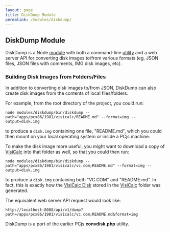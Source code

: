 ```yaml
---
layout: page
title: DiskDump Module
permalink: /modules/diskdump/
---
```


DiskDump Module
---------------

DiskDump is a Node [module](lib/diskdump.js) with both a command-line [utility](bin/diskdump) and a web server API
for converting disk images to/from various formats (eg, JSON files, JSON files with comments, IMG disk images, etc). 

### Building Disk Images from Folders/Files

In addition to converting disk images to/from JSON, DiskDump can also create disk images from the contents of local
files/folders.

For example, from the root directory of the project, you could run:

	node modules/diskdump/bin/diskdump --path="apps/pcx86/1981/visicalc/README.md" --format=img --output=disk.img

to produce a `disk.img` containing one file, "README.md", which you could then mount on your local operating
system *or* inside a PCjs machine.

To make the disk image more useful, you might want to download a copy of [VisiCalc](http://www.bricklin.com/history/vcexecutable.htm)
into that folder as well, so that you could then run:

	node modules/diskdump/bin/diskdump --path="apps/pcx86/1981/visicalc/vc.com;README.md" --format=img --output=disk.img

to produce a `disk.img` containing both "VC.COM" and "README.md".  In fact, this is exactly how the
[VisiCalc Disk](/apps/pcx86/1981/visicalc/VISICALC1981.json) stored in the [VisiCalc](/apps/pcx86/1981/visicalc/)
folder was generated.

The equivalent web server API request would look like:

	http://localhost:8088/api/v1/dump?path=/apps/pcx86/1981/visicalc/vc.com;README.md&format=img
	
DiskDump is a port of the earlier PCjs **convdisk.php** utility.
